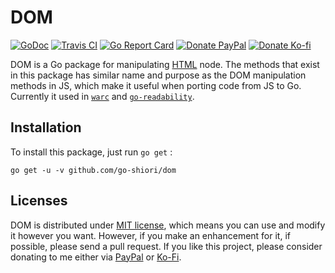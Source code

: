 DOM
===

[![GoDoc](https://godoc.org/github.com/go-shiori/dom?status.png)](https://godoc.org/github.com/go-shiori/dom)
[![Travis CI](https://travis-ci.org/go-shiori/dom.svg?branch=master)](https://travis-ci.org/go-shiori/dom)
[![Go Report Card](https://goreportcard.com/badge/github.com/go-shiori/dom)](https://goreportcard.com/report/github.com/go-shiori/dom)
[![Donate PayPal](https://img.shields.io/static/v1?label=donate&message=PayPal&color=00457C&logo=paypal)](https://www.paypal.me/RadhiFadlillah)
[![Donate Ko-fi](https://img.shields.io/static/v1?label=donate&message=Ko-fi&color=F16061&logo=ko-fi)](https://ko-fi.com/radhifadlillah)

DOM is a Go package for manipulating [HTML](https://godoc.org/golang.org/x/net/html) node. The methods that exist in this package has similar name and purpose as the DOM manipulation methods in JS, which make it useful when porting code from JS to Go. Currently it used in [`warc`](https://github.com/go-shiori/warc) and [`go-readability`](https://github.com/go-shiori/go-readability).

## Installation

To install this package, just run `go get` :

```
go get -u -v github.com/go-shiori/dom
```

## Licenses

DOM is distributed under [MIT license](https://choosealicense.com/licenses/mit/), which means you can use and modify it however you want. However, if you make an enhancement for it, if possible, please send a pull request. If you like this project, please consider donating to me either via [PayPal](https://www.paypal.me/RadhiFadlillah) or [Ko-Fi](https://ko-fi.com/radhifadlillah).
